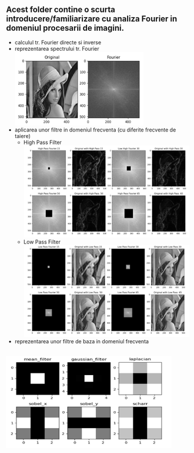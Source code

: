 ## Acest folder contine o scurta introducere/familiarizare cu analiza Fourier in domeniul procesarii de imagini.
  * calculul tr. Fourier directe si inverse
  * reprezentarea spectrului tr. Fourier
    <br/>
    <img src="https://github.com/StratulatStefan/Data-Transmission-using-EZW-Algorithms/blob/master/FrequencyDomain/Results/FourierSpectrum.png" width = 350px height=200px />
  * aplicarea unor filtre in domeniul frecventa (cu diferite frecvente de taiere)
    * High Pass Filter
      <br/>
      <img src="https://github.com/StratulatStefan/Data-Transmission-using-EZW-Algorithms/blob/master/FrequencyDomain/Results/HighPassFilter.png" width = 450px height=250px />
    * Low Pass Filter
      <br/>
      <img src="https://github.com/StratulatStefan/Data-Transmission-using-EZW-Algorithms/blob/master/FrequencyDomain/Results/LowPassFilter.png" width = 450px height=250px />
  * reprezentarea unor filtre de baza in domeniul frecventa
   <br/>
   <img src="https://github.com/StratulatStefan/Data-Transmission-using-EZW-Algorithms/blob/master/FrequencyDomain/Results/BasicFiltersInFreqDomain.png" width = 450px height=250px />
